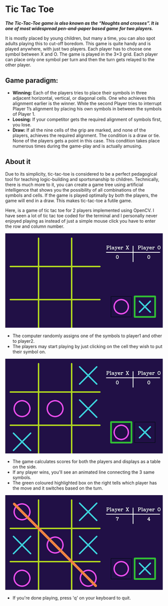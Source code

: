 # **Tic Tac Toe**

***The Tic-Tac-Toe game is also known as the “Noughts and crosses”. It is one of most widespread pen-and-paper based game for two players.***

It is mostly placed by young children, but many a time, you can also spot adults playing this to cut-off boredom. This game is quite handy and is played anywhere, with just two players. Each player has to choose one symbol between X and O. The game is played in the 3×3 grid. Each player can place only one symbol per turn and then the turn gets relayed to the other player.

## **Game paradigm**:

- **Winning:** Each of the players tries to place their symbols in three adjacent horizontal, vertical, or diagonal cells. One who achieves this alignment earlier is the winner. While the second Player tries to interrupt Player 1’s alignment by placing his own symbols in between the symbols of Player 1.
- **Loosing:** If your competitor gets the required alignment of symbols first, you lose.
- **Draw:** If all the nine cells of the grip are marked, and none of the players, achieves the required alignment. The condition is a draw or tie. None of the players gets a point in this case. This condition takes place numerous times during the game-play and is actually amusing.

## **About it**
Due to its simplicity, tic-tac-toe is considered to be a perfect pedagogical tool for teaching logic-building and sportsmanship to children. Technically, there is much more to it, you can create a game tree using artificial intelligence that shows you the possibility of all combinations of the symbols and cells. If the game is played optimally by both the players, the game will end in a draw. This makes tic-tac-toe a futile game.

Here, is a game of tic tac toe for 2 players implemented using OpenCV. I have seen a lot of tic tac toe coded for the terminal and I personally never enjoyed playing as instead of just a simple mouse click you have to enter  the row and column number.

![](Capture-1.png)

- The computer randomly assigns one of the symbols to player1 and other to player2.
- The players may start playing by just clicking on the cell they wish to put their symbol on.

![](Capture-2.png)

- The game calculates scores for both the players and displays as a table on the side.
- If any player wins, you'll see an animated line connecting the 3 same symbols.
- The green coloured highlighted box on the right tells which player has the move and it switches based on the turn.

![](Capture-3.png)

- If you're done playing, press 'q' on your keyboard to quit.
